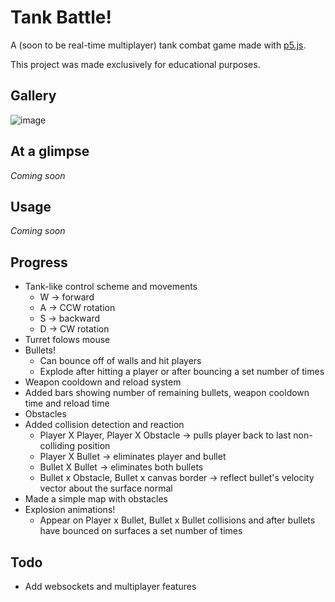 # Tank Battle!

A (soon to be real-time multiplayer) tank combat game made with [p5.js](https://p5js.org/).

This project was made exclusively for educational purposes.

## Gallery

![image](https://media.discordapp.net/attachments/760252264723644426/837088289374732378/unknown.png?width=1271&height=632)


## At a glimpse

_Coming soon_

## Usage

_Coming soon_

## Progress

* Tank-like control scheme and movements
  * W -> forward
  * A -> CCW rotation
  * S -> backward 
  * D -> CW rotation
* Turret folows mouse
* Bullets!
  * Can bounce off of walls and hit players
  * Explode after hitting a player or after bouncing a set number of times
* Weapon cooldown and reload system
* Added bars showing number of remaining bullets, weapon cooldown time and reload time
* Obstacles
* Added collision detection and reaction
  * Player X Player, Player X Obstacle -> pulls player back to last non-colliding position
  * Player X Bullet -> eliminates player and bullet
  * Bullet X Bullet -> eliminates both bullets
  * Bullet x Obstacle, Bullet x canvas border -> reflect bullet's velocity vector about the surface normal
* Made a simple map with obstacles
* Explosion animations!
  * Appear on Player x Bullet, Bullet x Bullet collisions and after bullets have bounced on surfaces a set number of times

## Todo
* Add websockets and multiplayer features
